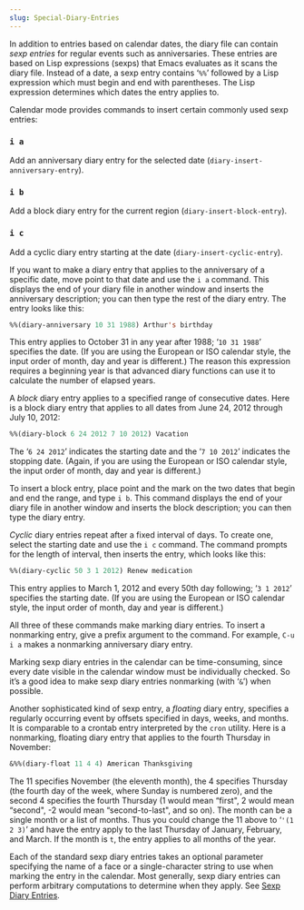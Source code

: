 ```yaml
---
slug: Special-Diary-Entries
---
```


In addition to entries based on calendar dates, the diary file can contain *sexp entries* for regular events such as anniversaries. These entries are based on Lisp expressions (sexps) that Emacs evaluates as it scans the diary file. Instead of a date, a sexp entry contains ‘`%%`’ followed by a Lisp expression which must begin and end with parentheses. The Lisp expression determines which dates the entry applies to.

Calendar mode provides commands to insert certain commonly used sexp entries:

### `i a`

Add an anniversary diary entry for the selected date (`diary-insert-anniversary-entry`).

### `i b`

Add a block diary entry for the current region (`diary-insert-block-entry`).

### `i c`

Add a cyclic diary entry starting at the date (`diary-insert-cyclic-entry`).

If you want to make a diary entry that applies to the anniversary of a specific date, move point to that date and use the `i a` command. This displays the end of your diary file in another window and inserts the anniversary description; you can then type the rest of the diary entry. The entry looks like this:

```lisp
%%(diary-anniversary 10 31 1988) Arthur's birthday
```

This entry applies to October 31 in any year after 1988; ‘`10 31 1988`’ specifies the date. (If you are using the European or ISO calendar style, the input order of month, day and year is different.) The reason this expression requires a beginning year is that advanced diary functions can use it to calculate the number of elapsed years.

A *block* diary entry applies to a specified range of consecutive dates. Here is a block diary entry that applies to all dates from June 24, 2012 through July 10, 2012:

```lisp
%%(diary-block 6 24 2012 7 10 2012) Vacation
```

The ‘`6 24 2012`’ indicates the starting date and the ‘`7 10 2012`’ indicates the stopping date. (Again, if you are using the European or ISO calendar style, the input order of month, day and year is different.)

To insert a block entry, place point and the mark on the two dates that begin and end the range, and type `i b`. This command displays the end of your diary file in another window and inserts the block description; you can then type the diary entry.

*Cyclic* diary entries repeat after a fixed interval of days. To create one, select the starting date and use the `i c` command. The command prompts for the length of interval, then inserts the entry, which looks like this:

```lisp
%%(diary-cyclic 50 3 1 2012) Renew medication
```

This entry applies to March 1, 2012 and every 50th day following; ‘`3 1 2012`’ specifies the starting date. (If you are using the European or ISO calendar style, the input order of month, day and year is different.)

All three of these commands make marking diary entries. To insert a nonmarking entry, give a prefix argument to the command. For example, `C-u i a` makes a nonmarking anniversary diary entry.

Marking sexp diary entries in the calendar can be time-consuming, since every date visible in the calendar window must be individually checked. So it’s a good idea to make sexp diary entries nonmarking (with ‘`&`’) when possible.

Another sophisticated kind of sexp entry, a *floating* diary entry, specifies a regularly occurring event by offsets specified in days, weeks, and months. It is comparable to a crontab entry interpreted by the `cron` utility. Here is a nonmarking, floating diary entry that applies to the fourth Thursday in November:

```lisp
&%%(diary-float 11 4 4) American Thanksgiving
```

The 11 specifies November (the eleventh month), the 4 specifies Thursday (the fourth day of the week, where Sunday is numbered zero), and the second 4 specifies the fourth Thursday (1 would mean “first", 2 would mean “second", -2 would mean “second-to-last", and so on). The month can be a single month or a list of months. Thus you could change the 11 above to ‘`'(1 2 3)`’ and have the entry apply to the last Thursday of January, February, and March. If the month is `t`, the entry applies to all months of the year.

Each of the standard sexp diary entries takes an optional parameter specifying the name of a face or a single-character string to use when marking the entry in the calendar. Most generally, sexp diary entries can perform arbitrary computations to determine when they apply. See [Sexp Diary Entries](Sexp-Diary-Entries).
